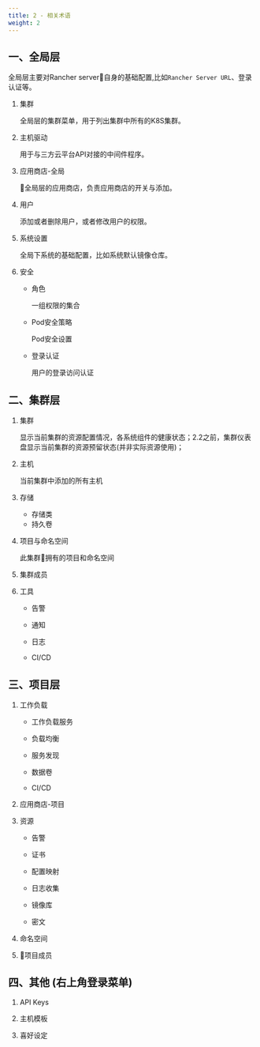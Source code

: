 ```yaml
---
title: 2 - 相关术语
weight: 2
---
```


## 一、全局层

全局层主要对Rancher server自身的基础配置,比如`Rancher Server URL`、登录认证等。

1. 集群

    全局层的集群菜单，用于列出集群中所有的K8S集群。

2. 主机驱动

    用于与三方云平台API对接的中间件程序。

3. 应用商店-全局

    全局层的应用商店，负责应用商店的开关与添加。

4. 用户

    添加或者删除用户，或者修改用户的权限。

5. 系统设置

    全局下系统的基础配置，比如系统默认镜像仓库。

6. 安全

    - 角色

        一组权限的集合

    - Pod安全策略

        Pod安全设置

    - 登录认证

        用户的登录访问认证

## 二、集群层

1. 集群

    显示当前集群的资源配置情况，各系统组件的健康状态；2.2之前，集群仪表盘显示当前集群的资源预留状态(并非实际资源使用)；

2. 主机

    当前集群中添加的所有主机

3. 存储

    - 存储类
    - 持久卷

4. 项目与命名空间

    此集群拥有的项目和命名空间

5. 集群成员

6. 工具

    - 告警

    - 通知

    - 日志

    - CI/CD

## 三、项目层

1. 工作负载

   - 工作负载服务

   - 负载均衡

   - 服务发现

   - 数据卷

   - CI/CD

2. 应用商店-项目

3. 资源

    - 告警

    - 证书

    - 配置映射

    - 日志收集

    - 镜像库

    - 密文

4. 命名空间

5. 项目成员

## 四、其他 (右上角登录菜单)

1. API Keys

2. 主机模板

3. 喜好设定